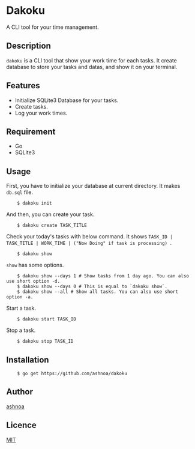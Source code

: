 # Dakoku

A CLI tool for your time management.

## Description

`dakoku` is a CLI tool that show your work time for each tasks. It create database to store your tasks and datas, and show it on your terminal.


## Features

- Initialize SQLite3 Database for your tasks.
- Create tasks.
- Log your work times.


## Requirement

- Go
- SQLite3


## Usage

First, you have to initialize your database at current directory. It makes `db.sql` file.

```
    $ dakoku init
```

And then, you can create your task.

```
    $ dakoku create TASK_TITLE
```

Check your today's tasks with below command. It shows `TASK_ID | TASK_TITLE | WORK_TIME | ("Now Doing" if task is processing) `.

```
    $ dakoku show
```

`show` has some options.

```
    $ dakoku show --days 1 # Show tasks from 1 day ago. You can also use short option -d.
    $ dakoku show --days 0 # This is equal to `dakoku show`.
    $ dakoku show --all # Show all tasks. You can also use short option -a.
```

Start a task.

```
    $ dakoku start TASK_ID
```

Stop a task.

```
    $ dakoku stop TASK_ID
```


## Installation

```
    $ go get https://github.com/ashnoa/dakoku
```


## Author

[ashnoa](https://twitter.com/ashnoa)


## Licence

[MIT](https://github.com/ashnoa/dakoku/blob/master/LICENSE)
